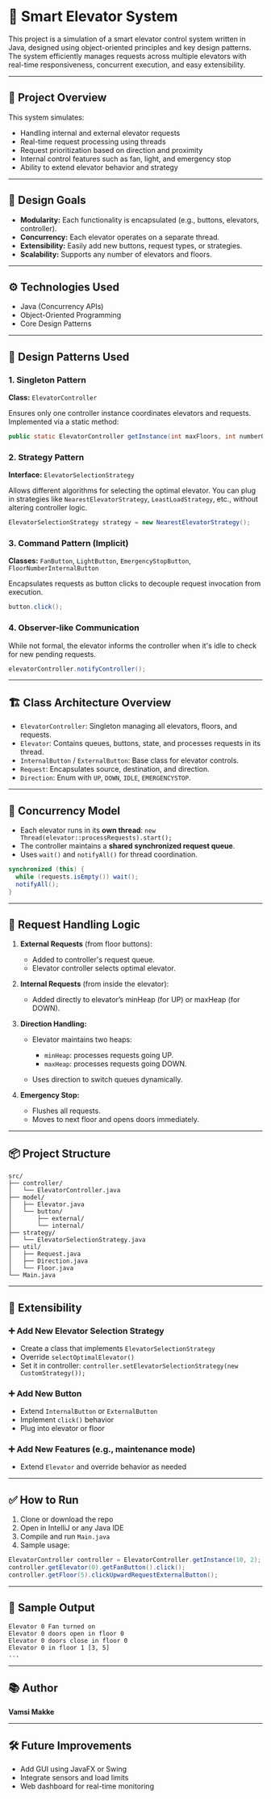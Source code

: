 # 🚀 Smart Elevator System 

This project is a simulation of a smart elevator control system written in Java, designed using object-oriented principles and key design patterns. The system efficiently manages requests across multiple elevators with real-time responsiveness, concurrent execution, and easy extensibility.

---

## 📌 Project Overview

This system simulates:

* Handling internal and external elevator requests
* Real-time request processing using threads
* Request prioritization based on direction and proximity
* Internal control features such as fan, light, and emergency stop
* Ability to extend elevator behavior and strategy

---

## 🎯 Design Goals

* **Modularity:** Each functionality is encapsulated (e.g., buttons, elevators, controller).
* **Concurrency:** Each elevator operates on a separate thread.
* **Extensibility:** Easily add new buttons, request types, or strategies.
* **Scalability:** Supports any number of elevators and floors.

---

## ⚙️ Technologies Used

* Java (Concurrency APIs)
* Object-Oriented Programming
* Core Design Patterns

---

## 🧠 Design Patterns Used

### 1. Singleton Pattern

**Class:** `ElevatorController`

Ensures only one controller instance coordinates elevators and requests. Implemented via a static method:

```java
public static ElevatorController getInstance(int maxFloors, int numberOfElevators) { ... }
```

### 2. Strategy Pattern

**Interface:** `ElevatorSelectionStrategy`

Allows different algorithms for selecting the optimal elevator. You can plug in strategies like `NearestElevatorStrategy`, `LeastLoadStrategy`, etc., without altering controller logic.

```java
ElevatorSelectionStrategy strategy = new NearestElevatorStrategy();
```

### 3. Command Pattern (Implicit)

**Classes:** `FanButton`, `LightButton`, `EmergencyStopButton`, `FloorNumberInternalButton`

Encapsulates requests as button clicks to decouple request invocation from execution.

```java
button.click();
```

### 4. Observer-like Communication

While not formal, the elevator informs the controller when it's idle to check for new pending requests.

```java
elevatorController.notifyController();
```

---

## 🏗️ Class Architecture Overview

* `ElevatorController`: Singleton managing all elevators, floors, and requests.
* `Elevator`: Contains queues, buttons, state, and processes requests in its thread.
* `InternalButton` / `ExternalButton`: Base class for elevator controls.
* `Request`: Encapsulates source, destination, and direction.
* `Direction`: Enum with `UP`, `DOWN`, `IDLE`, `EMERGENCYSTOP`.

---

## 🧵 Concurrency Model

* Each elevator runs in its **own thread**: `new Thread(elevator::processRequests).start();`
* The controller maintains a **shared synchronized request queue**.
* Uses `wait()` and `notifyAll()` for thread coordination.

```java
synchronized (this) {
  while (requests.isEmpty()) wait();
  notifyAll();
}
```

---

## 🔄 Request Handling Logic

1. **External Requests** (from floor buttons):

    * Added to controller's request queue.
    * Elevator controller selects optimal elevator.

2. **Internal Requests** (from inside the elevator):

    * Added directly to elevator’s minHeap (for UP) or maxHeap (for DOWN).

3. **Direction Handling:**

    * Elevator maintains two heaps:

        * `minHeap`: processes requests going UP.
        * `maxHeap`: processes requests going DOWN.
    * Uses direction to switch queues dynamically.

4. **Emergency Stop:**

    * Flushes all requests.
    * Moves to next floor and opens doors immediately.

---

## 📦 Project Structure

```
src/
├── controller/
│   └── ElevatorController.java
├── model/
│   ├── Elevator.java
│   └── button/
│       ├── external/
│       └── internal/
├── strategy/
│   └── ElevatorSelectionStrategy.java
├── util/
│   ├── Request.java
│   ├── Direction.java
│   └── Floor.java
└── Main.java
```

---

## 🧩 Extensibility

### ➕ Add New Elevator Selection Strategy

* Create a class that implements `ElevatorSelectionStrategy`
* Override `selectOptimalElevator()`
* Set it in controller: `controller.setElevatorSelectionStrategy(new CustomStrategy());`

### ➕ Add New Button

* Extend `InternalButton` or `ExternalButton`
* Implement `click()` behavior
* Plug into elevator or floor

### ➕ Add New Features (e.g., maintenance mode)

* Extend `Elevator` and override behavior as needed

---

## ✅ How to Run

1. Clone or download the repo
2. Open in IntelliJ or any Java IDE
3. Compile and run `Main.java`
4. Sample usage:

```java
ElevatorController controller = ElevatorController.getInstance(10, 2);
controller.getElevator(0).getFanButton().click();
controller.getFloor(5).clickUpwardRequestExternalButton();
```

---

## 🧪 Sample Output

```
Elevator 0 Fan turned on
Elevator 0 doors open in floor 0
Elevator 0 doors close in floor 0
Elevator 0 in floor 1 [3, 5]
...
```

---

## 📚 Author

**Vamsi Makke**

---

## 🛠️ Future Improvements

* Add GUI using JavaFX or Swing
* Integrate sensors and load limits
* Web dashboard for real-time monitoring


